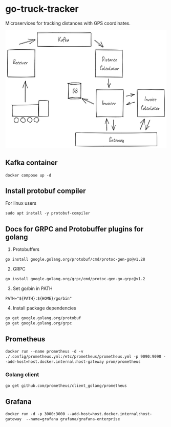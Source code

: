 # go-truck-tracker
Microservices for tracking distances with GPS coordinates.

![alt text](https://github.com/joshdstockdale/go-truck-tracker/blob/main/tracker.png?raw=true)

## Kafka container
```
docker compose up -d
```

## Install protobuf compiler
For linux users
```
sudo apt install -y protobuf-compiler
```

## Docs for GRPC and Protobuffer plugins for golang
1. Protobuffers
```
go install google.golang.org/protobuf/cmd/protoc-gen-go@v1.28
```

2. GRPC
```
go install google.golang.org/grpc/cmd/protoc-gen-go-grpc@v1.2
```

3. Set go/bin in PATH
```
PATH="${PATH}:${HOME}/go/bin"
```

4. Install package dependencies
```
go get google.golang.org/protobuf
go get google.golang.org/grpc
```

## Prometheus
```
docker run --name prometheus -d -v ./.config/prometheus.yml:/etc/prometheus/prometheus.yml -p 9090:9090 --add-host=host.docker.internal:host-gateway prom/prometheus
```

### Golang client
```
go get github.com/prometheus/client_golang/prometheus
```

## Grafana
```
docker run -d -p 3000:3000 --add-host=host.docker.internal:host-gateway  --name=grafana grafana/grafana-enterprise
```
